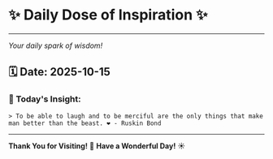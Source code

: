 # ✨ Daily Dose of Inspiration ✨

--- 

_Your daily spark of wisdom!_

## 🗓️ Date: **2025-10-15**

### 💬 Today's Insight:
```
> To be able to laugh and to be merciful are the only things that make man better than the beast. ❤️ - Ruskin Bond
```

--- 

**Thank You for Visiting!** 🙏
**Have a Wonderful Day!** ☀️
